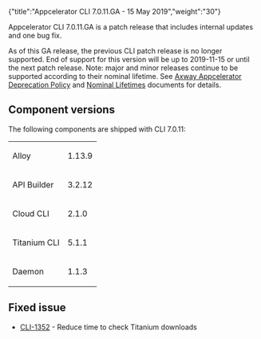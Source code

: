 {"title":"Appcelerator CLI 7.0.11.GA - 15 May 2019","weight":"30"}

Appcelerator CLI 7.0.11.GA is a patch release that includes internal updates and one bug fix.

As of this GA release, the previous CLI patch release is no longer supported. End of support for this version will be up to 2019-11-15 or until the next patch release. Note: major and minor releases continue to be supported according to their nominal lifetime. See [Axway Appcelerator Deprecation Policy](/docs/appc/AMPLIFY_Appcelerator_Services_Overview/Axway_Appcelerator_Deprecation_Policy/) and [Nominal Lifetimes](/docs/appc/AMPLIFY_Appcelerator_Services_Overview/Axway_Appcelerator_Product_Lifecycle/#nominal-lifetimes) documents for details.

## Component versions

The following components are shipped with CLI 7.0.11:

<table class="confluenceTable"><thead class=""></thead><tfoot class=""></tfoot><tbody><tr><td class="confluenceTd" rowspan="1" colspan="1"><p>Alloy</p></td><td class="confluenceTd" rowspan="1" colspan="1"><p class="p1">1.13.9</p></td></tr><tr><td class="confluenceTd" rowspan="1" colspan="1"><p>API Builder</p></td><td class="confluenceTd" rowspan="1" colspan="1"><p class="p1">3.2.12</p></td></tr><tr><td class="confluenceTd" rowspan="1" colspan="1"><p>Cloud CLI</p></td><td class="confluenceTd" rowspan="1" colspan="1"><p class="p1">2.1.0</p></td></tr><tr><td class="confluenceTd" rowspan="1" colspan="1"><p>Titanium CLI</p></td><td class="confluenceTd" rowspan="1" colspan="1"><p class="p1">5.1.1</p></td></tr><tr><td class="confluenceTd" rowspan="1" colspan="1"><p>Daemon</p></td><td class="confluenceTd" rowspan="1" colspan="1"><p class="p1">1.1.3</p></td></tr></tbody></table>

## Fixed issue

* [CLI-1352](https://jira.appcelerator.org/browse/CLI-1352) - Reduce time to check Titanium downloads
